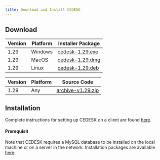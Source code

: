 ```yaml
---
title: Download and Install CEDESK
---
```


## Download

| Version | Platform | Installer Package |
|---|---|---|
| 1.29 | Windows | [cedesk-1.29.exe](https://www.dropbox.com/s/nd7vnz0h9nlnm3b/cedesk-1.29_2017-07-22_23-26.exe?dl=0) |
| 1.29 | MacOS | [cedesk-1.29.dmg](https://www.dropbox.com/s/5749jdill4dzdk1/cedesk-1.29_2017-07-22_23-11.dmg?dl=0) |
| 1.29 | Linux | [cedesk-1.29.deb](https://www.dropbox.com/s/ywaxg3h079o40t4/cedesk-1.29_2017-07-22_23-08.deb?dl=0) |

| Version | Platform | Source Code |
|---|---|---|
| 1.29 | Any | [archive-v1.29.zip](https://github.com/cedesk/data-exchange/archive/v1.29.zip) |


## Installation

Complete instructions for setting up CEDESK on a client are found [here](/docs/CEDESK-Setup.pdf).

#### Prerequisit

Note that CEDESK requires a MySQL database to be installed on the local machine or on a server in the network. Installation packages are available [here](https://dev.mysql.com/downloads/mysql/).
